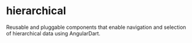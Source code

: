 hierarchical
============
Reusable and pluggable components that enable navigation and selection of
hierarchical data using AngularDart. 
